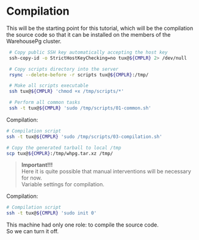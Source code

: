 # Compilation

This will be the starting point for this tutorial, which will be the
compilation the source code so that it can be installed on the members of
the WarehousePg cluster.

```bash
 # Copy public SSH key automatically accepting the host key
 ssh-copy-id -o StrictHostKeyChecking=no tux@${CMPLR} 2> /dev/null

 # Copy scripts directory into the server
 rsync --delete-before -r scripts tux@${CMPLR}:/tmp/

 # Make all scripts executable
 ssh tux@${CMPLR} 'chmod +x /tmp/scripts/*'

 # Perform all common tasks
 ssh -t tux@${CMPLR} 'sudo /tmp/scripts/01-common.sh' 
```

Compilation:
```bash
# Compilation script
ssh -t tux@${CMPLR} 'sudo /tmp/scripts/03-compilation.sh'

# Copy the generated tarball to local /tmp
scp tux@${CMPLR}:/tmp/whpg.tar.xz /tmp/
```

> **Important!!!**   
> Here it is quite possible that manual interventions will be necessary for
> now.  
> Variable settings for compilation.

Compilation:
```bash
# Compilation script
ssh -t tux@${CMPLR} 'sudo init 0'
```

This machine had only one role: to compile the source code.  
So we can turn it off.
